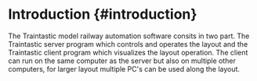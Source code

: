 # Introduction {#introduction}

The Traintastic model railway automation software consits in two part. The Traintastic server program which controls and operates the layout and
the Traintastic client program which visualizes the layout operation. The client can run on the same computer as the server but also on multiple other
computers, for larger layout multiple PC's can be used along the layout.
